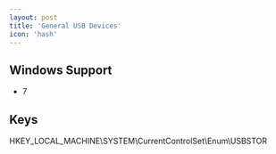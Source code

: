 ```yaml
---
layout: post
title: 'General USB Devices'
icon: 'hash'
---
```


## Windows Support

- 7



## Keys

HKEY_LOCAL_MACHINE\SYSTEM\CurrentControlSet\Enum\USBSTOR

